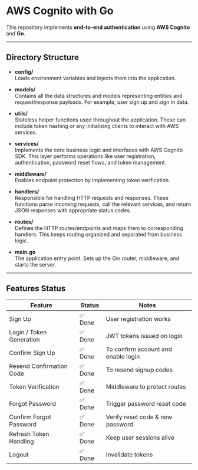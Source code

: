 # AWS Cognito with Go

This repository implements **end-to-end authentication** using **AWS Cognito** and **Go**.

---

## Directory Structure

- **config/**  
  Loads environment variables and injects them into the application.

- **models/**  
  Contains all the data structures and models representing entities and request/response payloads. For example, user sign up and sign in data.

- **utils/**  
  Stateless helper functions used throughout the application. These can include token hashing or any initializing clients to interact with AWS services.

- **services/**  
  Implements the core business logic and interfaces with AWS Cognito SDK. This layer performs operations like user registration, authentication, password reset flows, and token management.

- **middleware/**  
  Enables endpoint protection by implementing token verification.

- **handlers/**  
  Responsible for handling HTTP requests and responses. These functions parse incoming requests, call the relevant services, and return JSON responses with appropriate status codes.

- **routes/**  
  Defines the HTTP routes/endpoints and maps them to corresponding handlers. This keeps routing organized and separated from business logic.

- **main.go**  
  The application entry point. Sets up the Gin router, middleware, and starts the server.

---

## Features Status

| Feature                  | Status  | Notes                               |
| ------------------------ | ------- | ----------------------------------- |
| Sign Up                  | ✅ Done | User registration works             |
| Login / Token Generation | ✅ Done | JWT tokens issued on login          |
| Confirm Sign Up          | ✅ Done | To confirm account and enable login |
| Resend Confirmation Code | ✅ Done | To resend signup codes              |
| Token Verification       | ✅ Done | Middleware to protect routes        |
| Forgot Password          | ✅ Done | Trigger password reset code         |
| Confirm Forgot Password  | ✅ Done | Verify reset code & new password    |
| Refresh Token Handling   | ✅ Done | Keep user sessions alive            |
| Logout                   | ✅ Done | Invalidate tokens                   |
